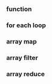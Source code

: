 <h3> function </h3>
<h3>for each loop</h3>
<h3>array map </h3>
<h3>array filter </h3>
<h3>array reduce </h3>


